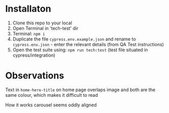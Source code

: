 # Installaton

1. Clone this repo to your local
2. Open Terminal in 'tech-test' dir
3. Terminal: `npm i`
4. Duplicate the file `cypress.env.example.json` and rename to `cypress.env.json` - enter the relevant details (from QA Test instructions)
5. Open the test suite using: `npm run tech:test` (test file situated in cypress/integration)

# Observations

Text in `home-hero-title` on home page overlaps image and both are the same colour, which makes it difficult to read

How it works carousel seems oddly aligned
